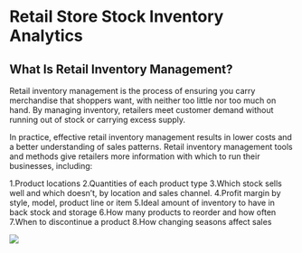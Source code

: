 # Retail Store Stock Inventory Analytics

## What Is Retail Inventory Management?
 Retail inventory management is the process of ensuring you carry merchandise that shoppers want, with neither too little nor too much on hand. By managing inventory, retailers meet customer demand without running out of stock or carrying excess supply.

 In practice, effective retail inventory management results in lower costs and a better understanding of sales patterns. Retail inventory management tools and methods give retailers more information with which to run their businesses, including:

1.Product locations
2.Quantities of each product type
3.Which stock sells well and which doesn’t, by location and sales channel.
4.Profit margin by style, model, product line or item
5.Ideal amount of inventory to have in back stock and storage
6.How many products to reorder and how often
7.When to discontinue a product
8.How changing seasons affect sales

![](https://static01.nyt.com/images/2020/02/16/business/16VIEW/16VIEW-articleLarge.gif?quality=75&auto=webp&disable=upscale)
